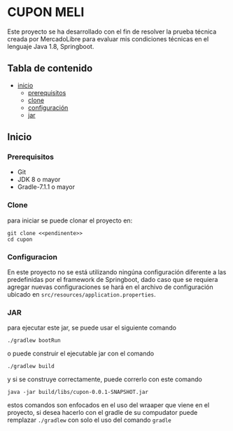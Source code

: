 # CUPON MELI

Este proyecto se ha desarrollado con el fin de resolver la prueba técnica creada por MercadoLibre para evaluar 
mis condiciones técnicas en el lenguaje Java 1.8, Springboot.

## Tabla de contenido

- [inicio](#inicio)
  - [prerequisitos](#prerequisitos)
  - [clone](#clone)
  - [configuración](#configuracion)
  - [jar](#jar)

## Inicio

### Prerequisitos
* Git
* JDK 8 o mayor
* Gradle-7.1.1 o mayor

### Clone
para iniciar se puede clonar el proyecto en:
```
git clone <<pendinente>>
cd cupon
```

### Configuracion
En este proyecto no se está utilizando ningúna configuración diferente a las predefinidas por el framework de Springboot, dado caso que se requiera agregar nuevas configuraciones se hará en el archivo de configuración ubicado en `src/resources/application.properties`.


### JAR

para ejecutar este jar, se puede usar el siguiente comando
```
./gradlew bootRun
```
o puede construir el ejecutable jar con el comando
```
./gradlew build
```
y si se construye correctamente, puede correrlo con este comando
```
java -jar build/libs/cupon-0.0.1-SNAPSHOT.jar
```

estos comandos son enfocados en el uso del wraaper que viene en el proyecto, si desea hacerlo con el gradle de su compudator puede remplazar `./gradlew` con solo el uso del comando `gradle`
